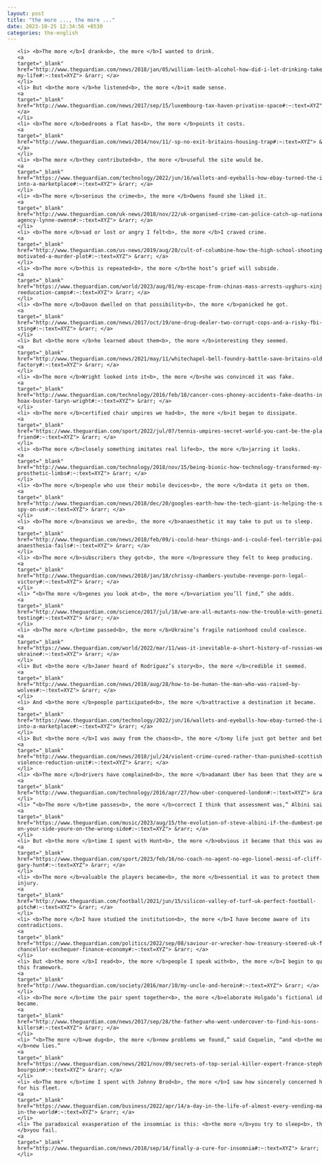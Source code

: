 ```yaml
---
layout: post
title: "the more ..., the more ..."
date: 2023-10-25 12:34:56 +0530
categories: the-english
---
```

<style>
@media only screen and (min-width: 768px) {
    ol {
        width: 768px;
        margin: 0 auto;
    }
  }
ol li {
    font-size: 18px;
    line-height: 1.5;
    padding-bottom: 8px;
}
</style>
<ol>

    <li> <b>The more </b>I drank<b>, the more </b>I wanted to drink.
    <a 
    target="_blank" 
    href="http://www.theguardian.com/news/2018/jan/05/william-leith-alcohol-how-did-i-let-drinking-take-over-my-life#:~:text=XYZ"> &rarr; </a>
    </li>
    <li> But <b>the more </b>he listened<b>, the more </b>it made sense.
    <a 
    target="_blank" 
    href="http://www.theguardian.com/news/2017/sep/15/luxembourg-tax-haven-privatise-space#:~:text=XYZ"> &rarr; </a>
    </li>
    <li> <b>The more </b>bedrooms a flat has<b>, the more </b>points it costs.
    <a 
    target="_blank" 
    href="http://www.theguardian.com/news/2014/nov/11/-sp-no-exit-britains-housing-trap#:~:text=XYZ"> &rarr; </a>
    </li>
    <li> <b>The more </b>they contributed<b>, the more </b>useful the site would be.
    <a 
    target="_blank" 
    href="https://www.theguardian.com/technology/2022/jun/16/wallets-and-eyeballs-how-ebay-turned-the-internet-into-a-marketplace#:~:text=XYZ"> &rarr; </a>
    </li>
    <li> <b>The more </b>serious the crime<b>, the more </b>Owens found she liked it.
    <a 
    target="_blank" 
    href="http://www.theguardian.com/uk-news/2018/nov/22/uk-organised-crime-can-police-catch-up-national-crime-agency-lynne-owens#:~:text=XYZ"> &rarr; </a>
    </li>
    <li> <b>The more </b>sad or lost or angry I felt<b>, the more </b>I craved crime.
    <a 
    target="_blank" 
    href="http://www.theguardian.com/us-news/2019/aug/20/cult-of-columbine-how-the-high-school-shooting-motivated-a-murder-plot#:~:text=XYZ"> &rarr; </a>
    </li>
    <li> <b>The more </b>this is repeated<b>, the more </b>the host’s grief will subside.
    <a 
    target="_blank" 
    href="https://www.theguardian.com/world/2023/aug/01/my-escape-from-chinas-mass-arrests-uyghurs-xinjiang-reeducation-camps#:~:text=XYZ"> &rarr; </a>
    </li>
    <li> <b>The more </b>Davon dwelled on that possibility<b>, the more </b>panicked he got.
    <a 
    target="_blank" 
    href="http://www.theguardian.com/news/2017/oct/19/one-drug-dealer-two-corrupt-cops-and-a-risky-fbi-sting#:~:text=XYZ"> &rarr; </a>
    </li>
    <li> But <b>the more </b>he learned about them<b>, the more </b>interesting they seemed.
    <a 
    target="_blank" 
    href="http://www.theguardian.com/news/2021/may/11/whitechapel-bell-foundry-battle-save-britains-oldest-factory#:~:text=XYZ"> &rarr; </a>
    </li>
    <li> <b>The more </b>Wright looked into it<b>, the more </b>she was convinced it was fake.
    <a 
    target="_blank" 
    href="http://www.theguardian.com/technology/2016/feb/18/cancer-cons-phoney-accidents-fake-deaths-internet-hoax-buster-taryn-wright#:~:text=XYZ"> &rarr; </a>
    </li>
    <li> <b>The more </b>certified chair umpires we had<b>, the more </b>it began to dissipate.
    <a 
    target="_blank" 
    href="https://www.theguardian.com/sport/2022/jul/07/tennis-umpires-secret-world-you-cant-be-the-players-friend#:~:text=XYZ"> &rarr; </a>
    </li>
    <li> <b>The more </b>closely something imitates real life<b>, the more </b>jarring it looks.
    <a 
    target="_blank" 
    href="http://www.theguardian.com/technology/2018/nov/15/being-bionic-how-technology-transformed-my-life-prosthetic-limbs#:~:text=XYZ"> &rarr; </a>
    </li>
    <li> <b>The more </b>people who use their mobile devices<b>, the more </b>data it gets on them.
    <a 
    target="_blank" 
    href="http://www.theguardian.com/news/2018/dec/20/googles-earth-how-the-tech-giant-is-helping-the-state-spy-on-us#:~:text=XYZ"> &rarr; </a>
    </li>
    <li> <b>The more </b>anxious we are<b>, the more </b>anaesthetic it may take to put us to sleep.
    <a 
    target="_blank" 
    href="http://www.theguardian.com/news/2018/feb/09/i-could-hear-things-and-i-could-feel-terrible-pain-when-anaesthesia-fails#:~:text=XYZ"> &rarr; </a>
    </li>
    <li> <b>The more </b>subscribers they got<b>, the more </b>pressure they felt to keep producing.
    <a 
    target="_blank" 
    href="http://www.theguardian.com/news/2018/jan/18/chrissy-chambers-youtube-revenge-porn-legal-victory#:~:text=XYZ"> &rarr; </a>
    </li>
    <li> “<b>The more </b>genes you look at<b>, the more </b>variation you’ll find,” she adds.
    <a 
    target="_blank" 
    href="http://www.theguardian.com/science/2017/jul/18/we-are-all-mutants-now-the-trouble-with-genetic-testing#:~:text=XYZ"> &rarr; </a>
    </li>
    <li> <b>The more </b>time passed<b>, the more </b>Ukraine’s fragile nationhood could coalesce.
    <a 
    target="_blank" 
    href="https://www.theguardian.com/world/2022/mar/11/was-it-inevitable-a-short-history-of-russias-war-on-ukraine#:~:text=XYZ"> &rarr; </a>
    </li>
    <li> But <b>the more </b>Janer heard of Rodríguez’s story<b>, the more </b>credible it seemed.
    <a 
    target="_blank" 
    href="http://www.theguardian.com/news/2018/aug/28/how-to-be-human-the-man-who-was-raised-by-wolves#:~:text=XYZ"> &rarr; </a>
    </li>
    <li> And <b>the more </b>people participated<b>, the more </b>attractive a destination it became.
    <a 
    target="_blank" 
    href="https://www.theguardian.com/technology/2022/jun/16/wallets-and-eyeballs-how-ebay-turned-the-internet-into-a-marketplace#:~:text=XYZ"> &rarr; </a>
    </li>
    <li> But <b>the more </b>I was away from the chaos<b>, the more </b>my life just got better and better.
    <a 
    target="_blank" 
    href="http://www.theguardian.com/news/2018/jul/24/violent-crime-cured-rather-than-punished-scottish-violence-reduction-unit#:~:text=XYZ"> &rarr; </a>
    </li>
    <li> <b>The more </b>drivers have complained<b>, the more </b>adamant Uber has been that they are wrong.
    <a 
    target="_blank" 
    href="http://www.theguardian.com/technology/2016/apr/27/how-uber-conquered-london#:~:text=XYZ"> &rarr; </a>
    </li>
    <li> “<b>The more </b>time passes<b>, the more </b>correct I think that assessment was,” Albini said.
    <a 
    target="_blank" 
    href="https://www.theguardian.com/music/2023/aug/15/the-evolution-of-steve-albini-if-the-dumbest-person-is-on-your-side-youre-on-the-wrong-side#:~:text=XYZ"> &rarr; </a>
    </li>
    <li> But <b>the more </b>time I spent with Hunt<b>, the more </b>obvious it became that this was authentic.
    <a 
    target="_blank" 
    href="https://www.theguardian.com/sport/2023/feb/16/no-coach-no-agent-no-ego-lionel-messi-of-cliff-diving-gary-hunt#:~:text=XYZ"> &rarr; </a>
    </li>
    <li> <b>The more </b>valuable the players became<b>, the more </b>essential it was to protect them from injury.
    <a 
    target="_blank" 
    href="http://www.theguardian.com/football/2021/jun/15/silicon-valley-of-turf-uk-perfect-football-pitch#:~:text=XYZ"> &rarr; </a>
    </li>
    <li> <b>The more </b>I have studied the institution<b>, the more </b>I have become aware of its contradictions.
    <a 
    target="_blank" 
    href="https://www.theguardian.com/politics/2022/sep/08/saviour-or-wrecker-how-treasury-steered-uk-fate-chancellor-exchequer-finance-economy#:~:text=XYZ"> &rarr; </a>
    </li>
    <li> But <b>the more </b>I read<b>, the more </b>people I speak with<b>, the more </b>I begin to question this framework.
    <a 
    target="_blank" 
    href="http://www.theguardian.com/society/2016/mar/10/my-uncle-and-heroin#:~:text=XYZ"> &rarr; </a>
    </li>
    <li> <b>The more </b>time the pair spent together<b>, the more </b>elaborate Holgado’s fictional identity became.
    <a 
    target="_blank" 
    href="http://www.theguardian.com/news/2017/sep/28/the-father-who-went-undercover-to-find-his-sons-killers#:~:text=XYZ"> &rarr; </a>
    </li>
    <li> “<b>The more </b>we dug<b>, the more </b>new problems we found,” said Coquelin, “and <b>the more </b>new lies.”
    <a 
    target="_blank" 
    href="https://www.theguardian.com/news/2021/nov/09/secrets-of-top-serial-killer-expert-france-stephane-bourgoin#:~:text=XYZ"> &rarr; </a>
    </li>
    <li> <b>The more </b>time I spent with Johnny Brod<b>, the more </b>I saw how sincerely concerned he was for his fleet.
    <a 
    target="_blank" 
    href="https://www.theguardian.com/business/2022/apr/14/a-day-in-the-life-of-almost-every-vending-machine-in-the-world#:~:text=XYZ"> &rarr; </a>
    </li>
    <li> The paradoxical exasperation of the insomniac is this: <b>the more </b>you try to sleep<b>, the more </b>you fail.
    <a 
    target="_blank" 
    href="http://www.theguardian.com/news/2018/sep/14/finally-a-cure-for-insomnia#:~:text=XYZ"> &rarr; </a>
    </li>